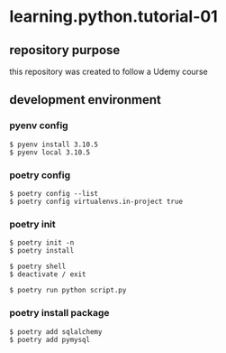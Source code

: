 # learning.python.tutorial-01

## repository purpose
this repository was created to follow a Udemy course

## development environment
### pyenv config
```
$ pyenv install 3.10.5
$ pyenv local 3.10.5
```

### poetry config
```
$ poetry config --list
$ poetry config virtualenvs.in-project true 
```

### poetry init
```
$ poetry init -n
$ poetry install

$ poetry shell
$ deactivate / exit

$ poetry run python script.py
```

### poetry install package
```
$ poetry add sqlalchemy 
$ poetry add pymysql
```
